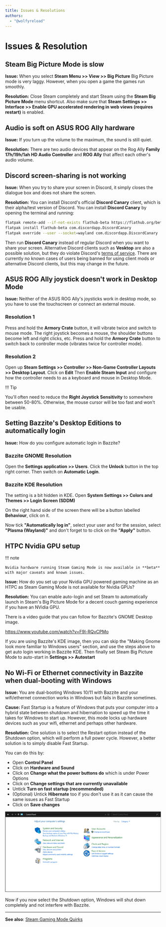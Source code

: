 ```yaml
---
title: Issues & Resolutions
authors:
  - "@wolfyreload"
---
```


# Issues & Resolution

## Steam Big Picture Mode is slow

**Issue:** When you select **Steam Menu >> View >> Big Picture** Big Picture mode is very laggy. However, when you open a game the games run smoothly.

**Resolution:** Close Steam completely and start Steam using the **Steam Big Picture Mode** menu shortcut. Also make sure that **Steam Settings >> Interface >> Enable GPU accelerated rendering in web views (requires restart)** is enabled.

## Audio is soft on ASUS ROG Ally hardware

**Issue:** If you turn up the volume to the maximum, the sound is still quiet.

**Resolution:** There are two audio devices that appear on the Rog Ally **Family 17h/19h/1ah HD Audio Controller** and **ROG Ally** that affect each other's audio volume.

## Discord screen-sharing is not working

**Issue:** When you try to share your screen in Discord, it simply closes the dialogue box and does not share the screen.

**Resolution:** You can install Discord's official **Discord Canary** client, which is their alpha/test version of Discord. You can install **Discord Canary** by opening the terminal and running:

```bash
flatpak remote-add --if-not-exists flathub-beta https://flathub.org/beta-repo/flathub-beta.flatpakrepo
flatpak install flathub-beta com.discordapp.DiscordCanary
flatpak override --user --socket=wayland com.discordapp.DiscordCanary
```

Then run **Discord Canary** instead of regular Discord when you want to share your screen. Alternative Discord clients such as **Vesktop** are also a possible solution, but they do violate Discord's [terms of service](https://discord.com/terms#6). There are currently no known cases of users being banned for using client mods or alternative Discord clients, but this may change in the future.

## ASUS ROG Ally joystick doesn't work in Desktop Mode

**Issue:** Neither of the ASUS ROG Ally's joysticks work in desktop mode, so you have to use the touchscreen or connect an external mouse.

<h3>Resolution 1</h3>

Press and hold the **Armory Crate** button, it will vibrate twice and switch to mouse mode. The right joystick becomes a mouse, the shoulder buttons become left and right clicks, etc. Press and hold the **Armory Crate** button to switch back to controller mode (vibrates twice for controller mode).

<h3>Resolution 2</h3>

Open up **Steam Settings >> Controller >> Non-Game Controller Layouts >> Desktop Layout**. Click on **Edit** Then **Enable Steam Input** and configure how the controller needs to as a keyboard and mouse in Desktop Mode. 

!!! Tip

You'll often need to reduce the **Right Joystick Sensitivity** to somewhere between 50-80%. Otherwise, the mouse cursor will be too fast and won't be usable.

## Setting Bazzite's Desktop Editions to automatically login

**Issue:** How do you configure automatic login in Bazzite?

<h3>Bazzite GNOME Resolution</h3>

Open the **Settings application >> Users**. Click the **Unlock** button in the top right corner. Then switch on **Automatic Login**.

<h3>Bazzite KDE Resolution</h3>

The setting is a bit hidden in KDE. Open **System Settings >> Colors and Themes >> Login Screen (SDDM)**

On the right hand side of the screen there will be a button labelled **Behaviour**, click on it.

Now tick **"Automatically log in"**, select your user and for the session, select **"Plasma (Wayland)"** and don't forget to to click on the **"Apply"** button.

## HTPC Nvidia GPU setup

!!! note

    Nvidia hardware running Steam Gaming Mode is now available in **beta** with major caveats and known issues.

**Issue:** How do you set up your Nvidia GPU powered gaming machine as an HTPC as Steam Gaming Mode is not available for Nvidia GPUs?

**Resolution:** You can enable auto-login and set Steam to automatically launch in Steam's Big Picture Mode for a decent couch gaming experience if you have an NVidia GPU.

There is a video guide that you can follow for Bazzite's GNOME Desktop image.

https://www.youtube.com/watch?v=F9l-RQvCPMo

If you are using Bazzite's KDE image, then you can skip the "Making Gnome look more familiar to Windows users" section, and use the steps above to get auto login working in Bazzite KDE. Then finally set Steam Big Picture Mode to auto-start in **Settings >> Autostart**

## No Wi-Fi or Ethernet connectivity in Bazzite when dual-booting with Windows

**Issue:** You are dual-booting Windows 10/11 with Bazzite and your wifi/ethernet connection works in Windows but fails in Bazzite sometimes.

**Cause:** Fast Startup is a feature of Windows that puts your computer into a hybrid state between shutdown and hibernation to speed up the time it takes for Windows to start up. However, this mode locks up hardware devices such as your wifi, ethernet and perhaps other hardware.

**Resolution:**  One solution is to select the Restart option instead of the Shutdown option, which will perform a full power cycle. However, a better solution is to simply disable Fast Startup. 

You can do this by:

- Open **Control Panel**
- Click on **Hardware and Sound**
- Click on **Change what the power buttons do** which is under Power Options
- Click on **Change settings that are currently unavailable**
- Untick **Turn on fast startup (recommended)**
- (Optional) Untick **Hibernate** too if you don't use it as it can cause the same issues as Fast Startup
- Click on **Save changes**

![how to disable fast startup in Windows](../img/disable-windows-fast-startup.gif)

Now if you now select the Shutdown option, Windows will shut down completely and not interfere with Bazzite.

<hr>

**See also**: [Steam Gaming Mode Quirks](https://docs.bazzite.gg/Handheld_and_HTPC_edition/quirks/)
